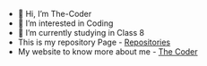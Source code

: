 - 👋 Hi, I’m The-Coder
- 👀 I’m interested in Coding
- 🌱 I’m currently studying in Class 8
- This is my repository Page - [Repositories](https://github.com/thecoder1234-ssvbhilai?tab=repositories)
- My website to know more about me - <a href="https://tcoder.rf.gd/" target="_blank">The Coder</a>

<!---
thecoder1234-ssvbhilai/thecoder1234-ssvbhilai is a ✨ special ✨ repository because its `README.md` (this file) appears on your GitHub profile.
You can click the Preview link to take a look at your changes.
--->
